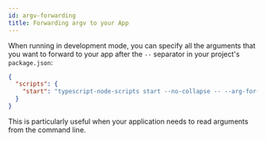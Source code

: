 ```yaml
---
id: argv-forwarding
title: Forwarding argv to your App
---
```


When running in development mode, you can specify all the arguments that you want to forward to your app after the `--` separator in your project's `package.json`:

```json
{
  "scripts": {
    "start": "typescript-node-scripts start --no-collapse -- --arg-for-your-app=true"
  }
}
```

This is particularly useful when your application needs to read arguments from the command line.